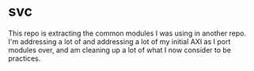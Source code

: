 # svc

This repo is extracting the common modules I was using in another repo.
I'm addressing a lot of and addressing a lot of my initial AXI
as I port modules over, and am cleaning up a lot of what I now consider to be
practices.

